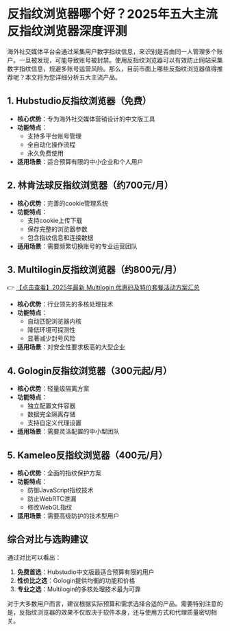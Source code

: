 # 反指纹浏览器哪个好？2025年五大主流反指纹浏览器深度评测

海外社交媒体平台会通过采集用户数字指纹信息，来识别是否由同一人管理多个账户。一旦被发现，可能导致账号被封禁。使用反指纹浏览器可以有效防止网站采集数字指纹信息，规避多账号运营风险。那么，目前市面上哪些反指纹浏览器值得推荐呢？本文将为您详细分析五大主流产品。

## 1. Hubstudio反指纹浏览器（免费）

- **核心优势**：专为海外社交媒体营销设计的中文版工具
- **功能特点**：
  - 支持多平台账号管理
  - 全自动化操作流程
  - 永久免费使用
- **适用场景**：适合预算有限的中小企业和个人用户

## 2. 林肯法球反指纹浏览器（约700元/月）

- **核心优势**：完善的cookie管理系统
- **功能特点**：
  - 支持cookie上传下载
  - 保存完整的浏览器参数
  - 包含指纹信息和连接数据
- **适用场景**：需要频繁切换账号的专业运营团队

## 3. Multilogin反指纹浏览器（约800元/月）

👉 [【点击查看】2025年最新 Multilogin 优惠码及特价套餐活动方案汇总](https://bit.ly/multIlogin)

- **核心优势**：行业领先的多核处理技术
- **功能特点**：
  - 自动匹配浏览器内核
  - 降低环境可探测性
  - 显著减少封号风险
- **适用场景**：对安全性要求极高的大型企业

## 4. Gologin反指纹浏览器（300元起/月）

- **核心优势**：轻量级隔离方案
- **功能特点**：
  - 独立配置文件容器
  - 数据完全隔离存储
  - 支持自定义代理设置
- **适用场景**：需要灵活配置的中小型团队

## 5. Kameleo反指纹浏览器（400元/月）

- **核心优势**：全面的指纹保护方案
- **功能特点**：
  - 防御JavaScript指纹技术
  - 防止WebRTC泄漏
  - 修改WebGL指纹
- **适用场景**：需要高级防护的技术型用户

## 综合对比与选购建议

通过对比可以看出：
1. **免费首选**：Hubstudio中文版最适合预算有限的用户
2. **性价比之选**：Gologin提供均衡的功能和价格
3. **专业之选**：Multilogin的多核处理技术最为可靠

对于大多数用户而言，建议根据实际预算和需求选择合适的产品。需要特别注意的是，反指纹浏览器的效果不仅取决于软件本身，还与使用方式和代理质量密切相关。